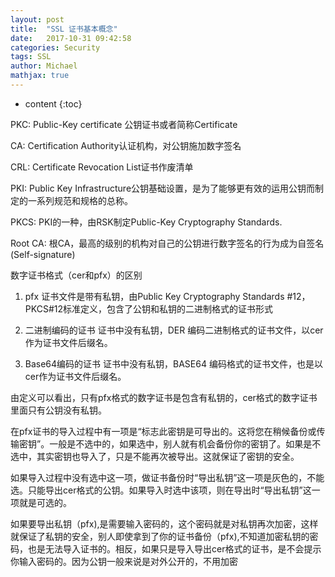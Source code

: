 ```yaml
---
layout: post
title:  "SSL 证书基本概念"
date:   2017-10-31 09:42:58
categories: Security
tags: SSL
author: Michael
mathjax: true
---
```


* content
{:toc}

PKC: Public-Key certificate 公钥证书或者简称Certificate

CA: Certification Authority认证机构，对公钥施加数字签名

CRL: Certificate Revocation List证书作废清单

PKI: Public Key Infrastructure公钥基础设置，是为了能够更有效的运用公钥而制定的一系列规范和规格的总称。

PKCS: PKI的一种，由RSK制定Public-Key Cryptography Standards.

Root CA: 根CA，最高的级别的机构对自己的公钥进行数字签名的行为成为自签名 (Self-signature)



数字证书格式（cer和pfx）的区别 

1. pfx 证书文件是带有私钥，由Public Key Cryptography Standards #12，PKCS#12标准定义，包含了公钥和私钥的二进制格式的证书形式

2. 二进制编码的证书 
证书中没有私钥，DER 编码二进制格式的证书文件，以cer作为证书文件后缀名。 

3. Base64编码的证书 
证书中没有私钥，BASE64 编码格式的证书文件，也是以cer作为证书文件后缀名。

由定义可以看出，只有pfx格式的数字证书是包含有私钥的，cer格式的数字证书里面只有公钥没有私钥。

在pfx证书的导入过程中有一项是“标志此密钥是可导出的。这将您在稍候备份或传输密钥”。一般是不选中的，如果选中，别人就有机会备份你的密钥了。如果是不选中，其实密钥也导入了，只是不能再次被导出。这就保证了密钥的安全。

如果导入过程中没有选中这一项，做证书备份时“导出私钥”这一项是灰色的，不能选。只能导出cer格式的公钥。如果导入时选中该项，则在导出时“导出私钥”这一项就是可选的。

如果要导出私钥（pfx),是需要输入密码的，这个密码就是对私钥再次加密，这样就保证了私钥的安全，别人即使拿到了你的证书备份（pfx),不知道加密私钥的密码，也是无法导入证书的。相反，如果只是导入导出cer格式的证书，是不会提示你输入密码的。因为公钥一般来说是对外公开的，不用加密